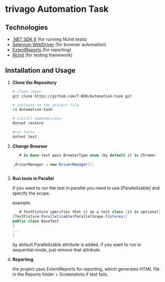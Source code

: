 # trivago Automation Task
## Technologies 

- [.NET SDK 6](https://dotnet.microsoft.com/download) (for running NUnit tests)
- [Selenium WebDriver](https://www.selenium.dev/downloads/) (for browser automation)
- [ExtentReports](https://www.extentreports.com/) (for reporting)
- [NUnit](https://nunit.org/) (for testing framework)

## Installation and Usage

1. **Clone the Repository**

   ```bash
   # clone repor
   git clone https://github.com/T-BO0/Automation-task.git

   # navigate to the project file
   cd Automation-task

   # install dependencies
   dotnet restore

   #run tests
   dotnet test
   ```
2. **Change Browser**
   ```C#
      # in base test pass BrowserType enum (by default it is Chrome)
   ...
   _driverManager = new DriverManager();
   ...
   ```
3. **Run tests in Parallel**
   
   if you want to run the test in parallel you need to use [Parallelizable] and specify the scope. 

   example:
   ```C#
      # TestFixture specifies that it is a test class (it is optional)
   [TestFixture,Parallelizable(ParallelScope.Fixtures)]
   public class BaseTest
   {
   ...
   }
   ```
   by default Parallelizable attribute is added. if you want to run in sequential mode, just remove that attribute.
4. **Reporting**

   the project uses ExtentReports for reporting, which generates HTML file in the Reports folder + Screenshots if test fails.
